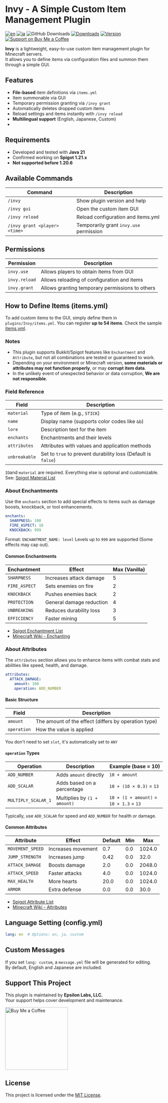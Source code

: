 # Invy - A Simple Custom Item Management Plugin

[![en](https://img.shields.io/badge/lang-en-red.svg)](README_en.md)
[![ja](https://img.shields.io/badge/lang-ja-blue.svg)](README.md)
![GitHub Downloads](https://img.shields.io/github/downloads/epsilon-labs-llc/Invy/total?color=orange&label=GitHub%20Downloads)
[![Downloads](https://img.shields.io/spiget/downloads/124328?label=Spigot%20Downloads&color=orange)](https://www.spigotmc.org/resources/124328/)
[![Version](https://img.shields.io/spiget/version/124328?color=brightgreen)](https://www.spigotmc.org/resources/124328/)
[![Support on Buy Me a Coffee](https://img.shields.io/badge/Support-Buy%20Me%20a%20Coffee-ffdd00?logo=buymeacoffee)](https://buymeacoffee.com/epsilonlabs)

**Invy** is a lightweight, easy-to-use custom item management plugin for Minecraft servers.  
It allows you to define items via configuration files and summon them through a simple GUI.

## Features

- **File-based** item definitions via `items.yml`
- Item summonable via GUI
- Temporary permission granting via `/invy grant`
- Automatically deletes dropped custom items
- Reload settings and items instantly with `/invy reload`
- **Multilingual support** (English, Japanese, Custom)
- 
## Requirements

- Developed and tested with **Java 21**
- Confirmed working on **Spigot 1.21.x**
- **Not supported before 1.20.6**

## Available Commands

| Command                       | Description                             |
|-------------------------------|-----------------------------------------|
| `/invy`                       | Show plugin version and help            |
| `/invy gui`                   | Open the custom item GUI                |
| `/invy reload`                | Reload configuration and items.yml      |
| `/invy grant <player> <time>` | Temporarily grant `invy.use` permission |

## Permissions

| Permission      | Description                                     |
|-----------------|-------------------------------------------------|
| `invy.use`      | Allows players to obtain items from GUI         |
| `invy.reload`   | Allows reloading of configuration and items     |
| `invy.grant`    | Allows granting temporary permissions to others |

## How to Define Items (items.yml)
To add custom items to the GUI, simply define them in `plugins/Invy/items.yml`.
You can register **up to 54 items**.
Check the sample [items.yml](src/main/resources/items.yml).

### Notes
- This plugin supports Bukkit/Spigot features like `Enchantment` and `Attribute`, but not all combinations are tested or guaranteed to work.
- Depending on your environment or Minecraft version, **some materials or attributes may not function properly**, or may **corrupt item data**.
- In the unlikely event of unexpected behavior or data corruption, **We are not responsible**.

### Field Reference

| Field         | Description                                                   |
|---------------|---------------------------------------------------------------|
| `material`    | Type of item (e.g., `STICK`)                                  |
| `name`        | Display name (supports color codes like `&b`)                 |
| `lore`        | Description text for the item                                 |
| `enchants`    | Enchantments and their levels                                 |
| `attributes`  | Attributes with values and application methods                |
| `unbreakable` | Set to `true` to prevent durability loss (Default is `false`) |

`ID`and `material` are required. Everything else is optional and customizable.
See: [Spigot Material List](https://hub.spigotmc.org/javadocs/bukkit/org/bukkit/Material.html) 

### About Enchantments
Use the `enchants` section to add special effects to items such as damage boosts, knockback, or tool enhancements.

```yaml
enchants:
  SHARPNESS: 100
  FIRE_ASPECT: 10
  KNOCKBACK: 999
```
Format: `ENCHANTMENT_NAME: level`
Levels up to `999` are supported (Some effects may cap out).

#### Common Enchantments

| Enchantment   | Effect                   | Max (Vanilla) |
|---------------|--------------------------|---------------|
| `SHARPNESS`   | Increases attack damage  | 5             |
| `FIRE_ASPECT` | Sets enemies on fire     | 2             | 
| `KNOCKBACK`   | Pushes enemies back      | 2             | 
| `PROTECTION`  | General damage reduction | 4             | 
| `UNBREAKING`  | Reduces durability loss  | 3             | 
| `EFFICIENCY`  | Faster mining            | 5             | 

- [Spigot Enchantment List](https://hub.spigotmc.org/javadocs/bukkit/org/bukkit/enchantments/Enchantment.html)
- [Minecraft Wiki - Enchanting](https://minecraft.wiki/w/Enchanting)

### About Attributes
The `attributes` section allows you to enhance items with combat stats and abilities like speed, health, and damage.

```yaml
attributes:
  ATTACK_DAMAGE:
    amount: 100
    operation: ADD_NUMBER
```

#### Basic Structure

| Field       | Description                                          |
|-------------|------------------------------------------------------|
| `amount`    | The amount of the effect (differs by operation type) |
| `operation` | How the value is applied                             |

You don't need to set `slot`, it's automatically set to `ANY`

#### `operation` Types

| Operation           | Description                  | Example (base = 10)                     |
|---------------------|------------------------------|-----------------------------------------|
| `ADD_NUMBER`        | Adds `amount` directly       | `10 + amount`                           |
| `ADD_SCALAR`        | Adds based on a percentage   | `10 + (10 × 0.3)` = `13`                |
| `MULTIPLY_SCALAR_1` | Multiplies by `(1 + amount)` | `10 × (1 + amount)` = `10 × 1.3` = `13` |

Typically, use `ADD_SCALAR` for speed and  `ADD_NUMBER` for health or damage.

#### Common Attributes

| Attribute        | Effect             | Default | Min | Max    |
|------------------|--------------------|---------|-----|--------|
| `MOVEMENT_SPEED` | Increases movement | 0.7     | 0.0 | 1024.0 |
| `JUMP_STRENGTH`  | Increases jump     | 0.42    | 0.0 | 32.0   |
| `ATTACK_DAMAGE`  | Boosts damage      | 2.0     | 0.0 | 2048.0 |
| `ATTACK_SPEED`   | Faster attacks     | 4.0     | 0.0 | 1024.0 |
| `MAX_HEALTH`     | More hearts        | 20.0    | 0.0 | 1024.0 |
| `ARMOR`          | Extra defense      | 0.0     | 0.0 | 30.0   |

- [Spigot Attribute List](https://hub.spigotmc.org/javadocs/spigot/org/bukkit/attribute/Attribute.html)
- [Minecraft Wiki - Attributes](https://minecraft.wiki/w/Attribute)

## Language Setting (config.yml)

```yaml
lang: en  # Options: en, ja, custom
```

## Custom Messages
If you set `lang: custom`, a `message.yml` file will be generated for editing.  
By default, English and Japanese are included.

## Support This Project

This plugin is maintained by **Epsilon Labs, LLC.**  
Your support helps cover development and maintenance.

<a href="https://www.buymeacoffee.com/epsilonlabs" target="_blank">
  <img src="https://cdn.buymeacoffee.com/buttons/v2/default-yellow.png" alt="Buy Me a Coffee" width="200" />
</a>

## License
This project is licensed under the [MIT License](LICENSE).
